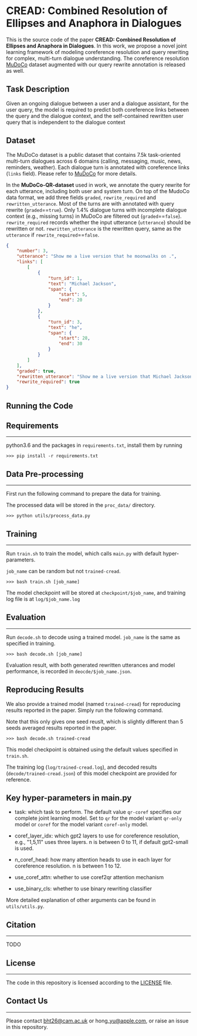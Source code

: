 # CREAD: Combined Resolution of Ellipses and Anaphora in Dialogues 
This is the source code of the paper **CREAD: Combined Resolution of Ellipses and Anaphora in Dialogues**.
In this work, we propose a novel joint learning framework of modeling coreference resolution and query rewriting for complex, multi-turn dialogue understanding.
The coreference resolution [MuDoCo](https://github.com/facebookresearch/mudoco) dataset augmented with our query rewrite annotation is released as well.

## Task Description
Given an ongoing dialogue between a user and a dialogue assistant, for the user query, the model is required to predict both coreference links between the query and the dialogue context, and the self\-contained rewritten user query that is independent to the dialogue context

## Dataset
The MuDoCo dataset is a public dataset that contains 7.5k task\-oriented multi\-turn dialogues across 6 domains (calling, messaging, music, news, reminders, weather). Each dialogue turn is annotated with coreference links (`links` field). Please refer to [MuDoCo](https://github.com/facebookresearch/mudoco) for more details.

In the **MuDoCo\-QR\-dataset** used in work, we annotate the query rewrite for each utterance, including both user and system turn. On top of the MudoCo data format, we add three fields `graded`, `rewrite_required` and `rewritten_utterance`. Most of the turns are with annotated with query rewrite (`graded`==`true`). Only 1.4% dialogue turns with incomplete dialogue context (e.g., missing turns) in MuDoCo are filtered out (`graded`==`false`). `rewrite_required` records whether the input utterance (`utterance`) should be rewritten or not. `rewritten_utterance` is the rewritten query, same as the `utterance` if `rewrite_required`==`false`.

```json
{
    "number": 3,
    "utterance": "Show me a live version that he moonwalks on .",
    "links": [
        [
            {
                "turn_id": 1,
                "text": "Michael Jackson",
                "span": {
                    "start": 5,
                    "end": 20
                }
            },
            {
                "turn_id": 3,
                "text": "he",
                "span": {
                    "start": 28,
                    "end": 30
                }
            }
        ]
    ],
    "graded": true,
    "rewritten_utterance": "Show me a live version that Michael Jackson moonwalks on",
    "rewrite_required": true
}
```

## Running the Code
## Requirements
---
python3.6 and the packages in `requirements.txt`, install them by running
```console
>>> pip install -r requirements.txt
```

## Data Pre-processing
---
First run the following command to prepare the data for training.

The processed data will be stored in the `proc_data/` directory.

```console
>>> python utils/process_data.py
```


## Training
---
Run `train.sh` to train the model, which calls `main.py` with default hyper-parameters.

`job_name` can be random but not `trained-cread`.

```console
>>> bash train.sh [job_name]
```

The model checkpoint will be stored at `checkpoint/$job_name`, and training log file is at `log/$job_name.log`


## Evaluation
---
Run `decode.sh` to decode using a trained model. `job_name` is the same as specified in training.

```console
>>> bash decode.sh [job_name]
```

Evaluation result, with both generated rewritten utterances and model performance, is recorded in `deocde/$job_name.json`.


## Reproducing Results
We also provide a trained model (named `trained-cread`) for reproducing results reported in the paper. Simply run the following command.

Note that this only gives one seed reuslt, which is slightly different than 5 seeds averaged results reported in the paper.

```console
>>> bash decode.sh trained-cread
```

This model checkpoint is obtained using the default values specified in `train.sh`.

The training log (`log/trained-cread.log`), and decoded results (`decode/trained-cread.json`) of this model checkpoint are provided for reference.


## Key hyper-parameters in main.py
- task: which task to perform. The default value `qr-coref` specifies our complete joint learning model. Set to `qr` for the model variant `qr-only` model or `coref` for the model variant `coref-only` model.

- coref\_layer\_idx: which gpt2 layers to use for coreference resolution, e.g., "1,5,11" uses three layers. n is between 0 to 11, if default gpt2\-small is used.
- n\_coref\_head: how many attention heads to use in each layer for coreference resolution. n is between 1 to 12.
- use_coref\_attn: whether to use coref2qr attention mechanism
- use\_binary\_cls: whether to use binary rewriting classifier

More detailed explanation of other arguments can be found in `utils/utils.py`.

## Citation
---
TODO

## License
---
The code in this repository is licensed according to the [LICENSE](LICENSE) file.

## Contact Us
---
Please contact bht26@cam.ac.uk or hong\_yu@apple.com, or raise an issue in this repository.
